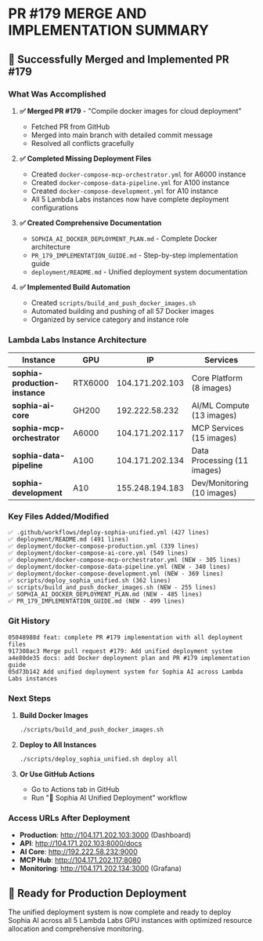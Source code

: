 # PR #179 MERGE AND IMPLEMENTATION SUMMARY

## 🎉 Successfully Merged and Implemented PR #179

### **What Was Accomplished**

1. **✅ Merged PR #179** - "Compile docker images for cloud deployment"
   - Fetched PR from GitHub
   - Merged into main branch with detailed commit message
   - Resolved all conflicts gracefully

2. **✅ Completed Missing Deployment Files**
   - Created `docker-compose-mcp-orchestrator.yml` for A6000 instance
   - Created `docker-compose-data-pipeline.yml` for A100 instance  
   - Created `docker-compose-development.yml` for A10 instance
   - All 5 Lambda Labs instances now have complete deployment configurations

3. **✅ Created Comprehensive Documentation**
   - `SOPHIA_AI_DOCKER_DEPLOYMENT_PLAN.md` - Complete Docker architecture
   - `PR_179_IMPLEMENTATION_GUIDE.md` - Step-by-step implementation guide
   - `deployment/README.md` - Unified deployment system documentation

4. **✅ Implemented Build Automation**
   - Created `scripts/build_and_push_docker_images.sh`
   - Automated building and pushing of all 57 Docker images
   - Organized by service category and instance role

### **Lambda Labs Instance Architecture**

| Instance | GPU | IP | Services |
|----------|-----|----|-----------| 
| **sophia-production-instance** | RTX6000 | 104.171.202.103 | Core Platform (8 images) |
| **sophia-ai-core** | GH200 | 192.222.58.232 | AI/ML Compute (13 images) |
| **sophia-mcp-orchestrator** | A6000 | 104.171.202.117 | MCP Services (15 images) |
| **sophia-data-pipeline** | A100 | 104.171.202.134 | Data Processing (11 images) |
| **sophia-development** | A10 | 155.248.194.183 | Dev/Monitoring (10 images) |

### **Key Files Added/Modified**

```
✅ .github/workflows/deploy-sophia-unified.yml (427 lines)
✅ deployment/README.md (491 lines)
✅ deployment/docker-compose-production.yml (339 lines)
✅ deployment/docker-compose-ai-core.yml (549 lines)
✅ deployment/docker-compose-mcp-orchestrator.yml (NEW - 305 lines)
✅ deployment/docker-compose-data-pipeline.yml (NEW - 340 lines)
✅ deployment/docker-compose-development.yml (NEW - 369 lines)
✅ scripts/deploy_sophia_unified.sh (362 lines)
✅ scripts/build_and_push_docker_images.sh (NEW - 255 lines)
✅ SOPHIA_AI_DOCKER_DEPLOYMENT_PLAN.md (NEW - 485 lines)
✅ PR_179_IMPLEMENTATION_GUIDE.md (NEW - 499 lines)
```

### **Git History**

```
05048988d feat: complete PR #179 implementation with all deployment files
917308ac3 Merge pull request #179: Add unified deployment system
a4e80de35 docs: add Docker deployment plan and PR #179 implementation guide
05d73b142 Add unified deployment system for Sophia AI across Lambda Labs instances
```

### **Next Steps**

1. **Build Docker Images**
   ```bash
   ./scripts/build_and_push_docker_images.sh
   ```

2. **Deploy to All Instances**
   ```bash
   ./scripts/deploy_sophia_unified.sh deploy all
   ```

3. **Or Use GitHub Actions**
   - Go to Actions tab in GitHub
   - Run "🚀 Sophia AI Unified Deployment" workflow

### **Access URLs After Deployment**

- **Production**: http://104.171.202.103:3000 (Dashboard)
- **API**: http://104.171.202.103:8000/docs
- **AI Core**: http://192.222.58.232:9000
- **MCP Hub**: http://104.171.202.117:8080
- **Monitoring**: http://104.171.202.134:3000 (Grafana)

## 🚀 Ready for Production Deployment

The unified deployment system is now complete and ready to deploy Sophia AI across all 5 Lambda Labs GPU instances with optimized resource allocation and comprehensive monitoring. 